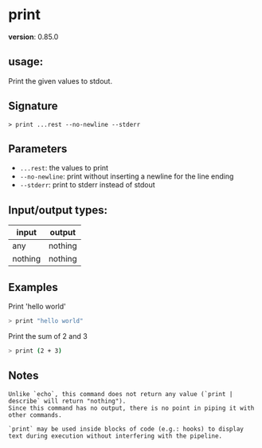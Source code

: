 # print

**version**: 0.85.0

## **usage**:

Print the given values to stdout.

## Signature

`> print ...rest --no-newline --stderr`

## Parameters

- `...rest`: the values to print
- `--no-newline`: print without inserting a newline for the line ending
- `--stderr`: print to stderr instead of stdout

## Input/output types:

| input   | output  |
| ------- | ------- |
| any     | nothing |
| nothing | nothing |

## Examples

Print 'hello world'

```bash
> print "hello world"
```

Print the sum of 2 and 3

```bash
> print (2 + 3)
```

## Notes

```text
Unlike `echo`, this command does not return any value (`print | describe` will return "nothing").
Since this command has no output, there is no point in piping it with other commands.

`print` may be used inside blocks of code (e.g.: hooks) to display text during execution without interfering with the pipeline.
```
